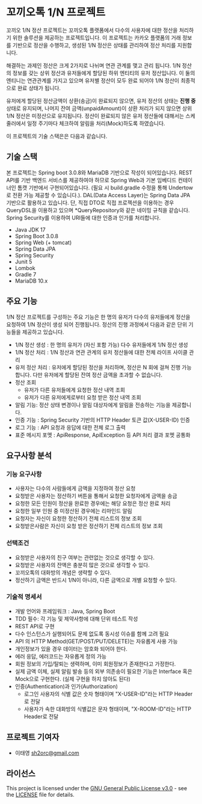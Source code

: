 # 꼬끼오톡 1/N 프로젝트
꼬끼오 1/N 정산 프로젝트는 꼬끼오톡 플랫폼에서 다수의 사용자에 대한 정산을 처리하기 위한 솔루션을 제공하는 프로젝트입니다. 이 프로젝트는 카카오 플랫폼의 거래 정보를 기반으로 정산을 수행하고, 생성된 1/N 정산은 상태를 관리하여 정산 처리를 지원합니다.

해결하는 과제인 정산은 크게 2가지로 나뉘며 연관 관계를 맺고 관리 됩니다. 1/N 정산의 정보를 갖는 상위 정산과 유저들에게 할당된 하위 엔티티의 유저 정산입니다. 이 둘의 엔티니는 연관관계를 가지고 있으며 유저별 정산이 모두 완료 되어야 1/N 정산이 최종적으로 완료 상태가 됩니다.

유저에게 할당된 정산금액이 상환(송금)이 완료되지 않으면, 유저 정산의 상태는 __진행 중__ 상태로 유지되며, 나머지 잔여 금액(unpaidAmount)이 상환 처리가 되지 않으면 상위 1/N 정산은 미정산으로 유지됩니다. 정산이 완료되지 않은 유저 정산들에 대해서는 스케줄러에서 일정 주기마다 체크하여 알림을 처리(Mock)하도록 하였습니다.

이 프로젝트의 기술 스택은은 다음과 같습니다.

## 기술 스택
본 프로젝트는 Spring boot 3.0.8와 MariaDB 기반으로 작성이 되어있습니다. REST API를 기반 백엔드 서비스를 제공하여야 하므로 Spring Web과 기본 임베디드 컨테이너인 톰캣 기반에서 구현되어있습니다. (필요 시 build.gradle 수정을 통해 Undertow로 전환 가능 제공할 수 있습니다.). DAL(Data Access Layer)는 Spring Data JPA 기반으로 활용하고 있습니다. 단, 직접 DTO로 직접 프로젝션을 이용하는 경우 QueryDSL을 이용하고 있으며 *QueryRepository와 같은 네이밍 규칙을 같습니다. Spring Security를 이용하여  URI들에 대한 인증과 인가를 처리합니다. 

- Java JDK 17
- Spring Boot 3.0.8
- Spring Web (+ tomcat)
- Spring Data JPA
- Spring Security
- Junit 5
- Lombok
- Gradle 7
- MariaDB 10.x


## 주요 기능
1/N 정산 프로젝트를 구성하는 주요 기능은 한 명의 유저가 다수의 유저들에게 정산을 요청하여 1/N 정산이 생성 되어 진행됩니다. 정산의 진행 과정에서 다음과 같은 단위 기능들을 제공하고 있습니다.

- 1/N 정산 생성 : 한 명의 유저가 (자신 포함 가능) 다수 유저들에게 1/N 정산 생성
- 1/N 정산 처리 : 1/N 정산과 연관 관계의 유저 정산들에 대한 전체 라이프 사이클 관리
- 유저 정산 처리 : 유저에게 할당된 정산을 처리하며, 정산은 N 회에 걸쳐 진행 가능합니다. 다만 유저에게 할당된 잔여 정산 금액을 초과할 수 없습니다.
- 정산 조회
  - 유저가 다른 유저들에게 요청한 정산 내역 조회
  - 유저가 다른 유저에게로부터 요청 받은 정산 내역 조회
- 알림 기능: 정산 상태 변경이나 알림 대상자에게 알림을 전송하는 기능을 제공합니다.
- 인증 기능 : Spring Security 기반의 HTTP Header 토큰 값(X-USER-ID) 인증
- 로그 기능 : API 요청과 응답에 대한 전체 로그 출력
- 표준 메시지 포멧 : ApiResponse, ApiException 등 API 처리 결과 포멧 공통화

## 요구사항 분석
### 기능 요구사항
- 사용자는 다수의 사람들에게 금액을 지정하여 정산 요청
- 요청받은 사용자는 정산하기 버튼을 통해서 요청한 요청자에게 금액을 송금
- 요청한 모든 인원이 정산을 완료한 경우에는 해당 요청은 정산 완료 처리
- 요청한 일부 인원 중 미정산된 경우에는 리마인드 알림
- 요청자는 자신이 요청한 정산하기 전체 리스트의 정보 조회
- 요청받은사람은 자신이 요청 받은 정산하기 전체 리스트의 정보 조회

### 선택조건
- 요청받은 사용자의 친구 여부는 관련없는 것으로 생각할 수 있다.
- 요청받은 사용자의 잔액은 충분히 많은 것으로 생각할 수 있다.
- 꼬끼오톡의 대화방의 개념은 생략할 수 있다.
- 정산하기 금액은 반드시 1/N이 아니라, 다른 금액으로 개별 요청할 수 있다.

### 기술적 명세서
- 개발 언어와 프레임워크 : Java, Spring Boot
- TDD 필수: 각 기능 및 제약사항에 대해 단위 테스트 작성
- REST API로 구현
- 다수 인스턴스가 실행되어도 문제 없도록 동시성 이슈를 함께 고려 필요
- API 의 HTTP Method(GET/POST/PUT/DELETE)는 자유롭게 사용 가능
- 개인정보가 있을 경우 데이터는 암호화 되어야 한다.
- 에러 응답, 에러코드는 자유롭게 정의 가능
- 회원 정보의 가입/탈퇴는 생력하며, 이미 회원정보가 존재한다고 가정한다.
- 실제 금액 이체, 실제 알림 발송 등의 외부 의존송이 필요한 기능은 Interface 혹은 Mock으로 구현한다. (실제 구현을 하지 않아도 된다)
- 인증(Authentication)과 인가(Authorization)
  - 로그인 사용자의 식별 값은 숫자 형태이며 "X-USER-ID"라는 HTTP Header로 전달
  - 사용자가 속한 대화방의 식별값은 문자 형태이며, "X-ROOM-ID"라는 HTTP Header로 전달

## 프로젝트 기여자
- 이태영 sh2orc@gmail.com

## 라이선스
This project is licensed under the [GNU General Public License v3.0](LICENSE) - see the [LICENSE](LICENSE.md) file for details.
